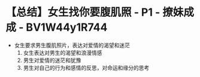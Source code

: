 # 【总结】女生找你要腹肌照 - P1 - 撩妹成成 - BV1W44y1R744

-   女生要求男生腹肌照片，表达对爱情的渴望和迷茫
    1.  女生表达对男生的渴望和浪漫情感
    2.  男生对爱情的迷茫和犹豫
    3.  男生对自己的行为和感情的反思，对命运和缘分的思考